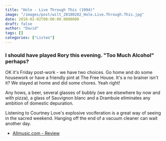 ```yaml
---
title: "Hole - Live Through This (1994)"
image: "/images/post/wilt_20180202_Hole.Live.Through.This.jpg"
date: 2018-02-02T00:00:00.0000000
draft: false
author: "David"
tags: []
categories: ["Listen"]
---
```

### I should have played Rory this evening. "Too Much Alcohol" perhaps?  
  
OK it's Friday post-work - we have two choices. Go home and do some housework or have a friendly pint at The Free House. It's a no brainer isn't it? We stayed at home and did some chores. Yeah right!

 Any hows, a beer, several glasses of bubbly (we are elsewhere by now and with pizza), a glass of Sauvignon blanc and a Drambuie eliminates any ambition of domestic depuration.  
  
Listening to Courtney Love's explosive vociferation is a great way of seeing in the sacred weekend. Hanging off the end of a vacuum cleaner can wait another day.

-  [Allmusic.com - Review](https://www.allmusic.com/album/live-through-this-mw0000624149)